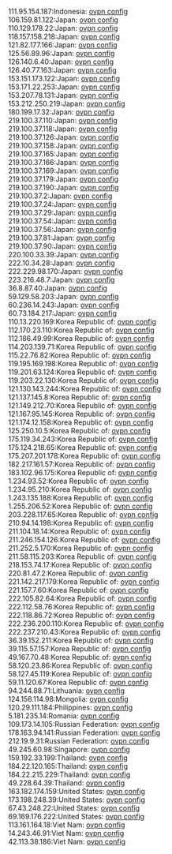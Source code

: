 111.95.154.187:Indonesia: [ovpn config](vpn/111_95_154_187.ovpn)  
106.159.81.122:Japan: [ovpn config](vpn/106_159_81_122.ovpn)  
110.129.178.22:Japan: [ovpn config](vpn/110_129_178_22.ovpn)  
118.157.158.218:Japan: [ovpn config](vpn/118_157_158_218.ovpn)  
121.82.177.166:Japan: [ovpn config](vpn/121_82_177_166.ovpn)  
125.56.89.96:Japan: [ovpn config](vpn/125_56_89_96.ovpn)  
126.140.6.40:Japan: [ovpn config](vpn/126_140_6_40.ovpn)  
126.40.77.163:Japan: [ovpn config](vpn/126_40_77_163.ovpn)  
153.151.173.122:Japan: [ovpn config](vpn/153_151_173_122.ovpn)  
153.171.22.253:Japan: [ovpn config](vpn/153_171_22_253.ovpn)  
153.207.78.131:Japan: [ovpn config](vpn/153_207_78_131.ovpn)  
153.212.250.219:Japan: [ovpn config](vpn/153_212_250_219.ovpn)  
180.199.17.32:Japan: [ovpn config](vpn/180_199_17_32.ovpn)  
219.100.37.110:Japan: [ovpn config](vpn/219_100_37_110.ovpn)  
219.100.37.118:Japan: [ovpn config](vpn/219_100_37_118.ovpn)  
219.100.37.126:Japan: [ovpn config](vpn/219_100_37_126.ovpn)  
219.100.37.158:Japan: [ovpn config](vpn/219_100_37_158.ovpn)  
219.100.37.165:Japan: [ovpn config](vpn/219_100_37_165.ovpn)  
219.100.37.166:Japan: [ovpn config](vpn/219_100_37_166.ovpn)  
219.100.37.169:Japan: [ovpn config](vpn/219_100_37_169.ovpn)  
219.100.37.179:Japan: [ovpn config](vpn/219_100_37_179.ovpn)  
219.100.37.190:Japan: [ovpn config](vpn/219_100_37_190.ovpn)  
219.100.37.2:Japan: [ovpn config](vpn/219_100_37_2.ovpn)  
219.100.37.24:Japan: [ovpn config](vpn/219_100_37_24.ovpn)  
219.100.37.29:Japan: [ovpn config](vpn/219_100_37_29.ovpn)  
219.100.37.54:Japan: [ovpn config](vpn/219_100_37_54.ovpn)  
219.100.37.56:Japan: [ovpn config](vpn/219_100_37_56.ovpn)  
219.100.37.81:Japan: [ovpn config](vpn/219_100_37_81.ovpn)  
219.100.37.90:Japan: [ovpn config](vpn/219_100_37_90.ovpn)  
220.100.33.39:Japan: [ovpn config](vpn/220_100_33_39.ovpn)  
222.10.34.28:Japan: [ovpn config](vpn/222_10_34_28.ovpn)  
222.229.98.170:Japan: [ovpn config](vpn/222_229_98_170.ovpn)  
223.216.48.7:Japan: [ovpn config](vpn/223_216_48_7.ovpn)  
36.8.87.40:Japan: [ovpn config](vpn/36_8_87_40.ovpn)  
59.129.58.203:Japan: [ovpn config](vpn/59_129_58_203.ovpn)  
60.236.14.243:Japan: [ovpn config](vpn/60_236_14_243.ovpn)  
60.73.184.217:Japan: [ovpn config](vpn/60_73_184_217.ovpn)  
110.13.220.169:Korea Republic of: [ovpn config](vpn/110_13_220_169.ovpn)  
112.170.23.110:Korea Republic of: [ovpn config](vpn/112_170_23_110.ovpn)  
112.186.49.99:Korea Republic of: [ovpn config](vpn/112_186_49_99.ovpn)  
114.203.139.71:Korea Republic of: [ovpn config](vpn/114_203_139_71.ovpn)  
115.22.76.82:Korea Republic of: [ovpn config](vpn/115_22_76_82.ovpn)  
119.195.169.198:Korea Republic of: [ovpn config](vpn/119_195_169_198.ovpn)  
119.201.63.124:Korea Republic of: [ovpn config](vpn/119_201_63_124.ovpn)  
119.203.22.130:Korea Republic of: [ovpn config](vpn/119_203_22_130.ovpn)  
121.130.143.244:Korea Republic of: [ovpn config](vpn/121_130_143_244.ovpn)  
121.137.145.8:Korea Republic of: [ovpn config](vpn/121_137_145_8.ovpn)  
121.149.212.70:Korea Republic of: [ovpn config](vpn/121_149_212_70.ovpn)  
121.167.95.145:Korea Republic of: [ovpn config](vpn/121_167_95_145.ovpn)  
121.174.12.158:Korea Republic of: [ovpn config](vpn/121_174_12_158.ovpn)  
125.250.10.5:Korea Republic of: [ovpn config](vpn/125_250_10_5.ovpn)  
175.119.34.243:Korea Republic of: [ovpn config](vpn/175_119_34_243.ovpn)  
175.124.218.65:Korea Republic of: [ovpn config](vpn/175_124_218_65.ovpn)  
175.207.201.178:Korea Republic of: [ovpn config](vpn/175_207_201_178.ovpn)  
182.217.161.57:Korea Republic of: [ovpn config](vpn/182_217_161_57.ovpn)  
183.102.96.175:Korea Republic of: [ovpn config](vpn/183_102_96_175.ovpn)  
1.234.93.52:Korea Republic of: [ovpn config](vpn/1_234_93_52.ovpn)  
1.234.95.210:Korea Republic of: [ovpn config](vpn/1_234_95_210.ovpn)  
1.243.135.188:Korea Republic of: [ovpn config](vpn/1_243_135_188.ovpn)  
1.255.206.52:Korea Republic of: [ovpn config](vpn/1_255_206_52.ovpn)  
203.228.117.65:Korea Republic of: [ovpn config](vpn/203_228_117_65.ovpn)  
210.94.14.198:Korea Republic of: [ovpn config](vpn/210_94_14_198.ovpn)  
211.104.18.14:Korea Republic of: [ovpn config](vpn/211_104_18_14.ovpn)  
211.246.154.126:Korea Republic of: [ovpn config](vpn/211_246_154_126.ovpn)  
211.252.5.170:Korea Republic of: [ovpn config](vpn/211_252_5_170.ovpn)  
211.58.115.203:Korea Republic of: [ovpn config](vpn/211_58_115_203.ovpn)  
218.153.74.17:Korea Republic of: [ovpn config](vpn/218_153_74_17.ovpn)  
220.81.47.2:Korea Republic of: [ovpn config](vpn/220_81_47_2.ovpn)  
221.142.217.179:Korea Republic of: [ovpn config](vpn/221_142_217_179.ovpn)  
221.157.7.60:Korea Republic of: [ovpn config](vpn/221_157_7_60.ovpn)  
222.105.82.64:Korea Republic of: [ovpn config](vpn/222_105_82_64.ovpn)  
222.112.58.76:Korea Republic of: [ovpn config](vpn/222_112_58_76.ovpn)  
222.118.86.72:Korea Republic of: [ovpn config](vpn/222_118_86_72.ovpn)  
222.236.200.110:Korea Republic of: [ovpn config](vpn/222_236_200_110.ovpn)  
222.237.210.43:Korea Republic of: [ovpn config](vpn/222_237_210_43.ovpn)  
36.39.152.211:Korea Republic of: [ovpn config](vpn/36_39_152_211.ovpn)  
39.115.57.157:Korea Republic of: [ovpn config](vpn/39_115_57_157.ovpn)  
49.167.70.48:Korea Republic of: [ovpn config](vpn/49_167_70_48.ovpn)  
58.120.23.86:Korea Republic of: [ovpn config](vpn/58_120_23_86.ovpn)  
58.127.45.119:Korea Republic of: [ovpn config](vpn/58_127_45_119.ovpn)  
59.11.120.67:Korea Republic of: [ovpn config](vpn/59_11_120_67.ovpn)  
94.244.88.71:Lithuania: [ovpn config](vpn/94_244_88_71.ovpn)  
124.158.114.98:Mongolia: [ovpn config](vpn/124_158_114_98.ovpn)  
120.29.111.184:Philippines: [ovpn config](vpn/120_29_111_184.ovpn)  
5.181.235.14:Romania: [ovpn config](vpn/5_181_235_14.ovpn)  
109.173.14.105:Russian Federation: [ovpn config](vpn/109_173_14_105.ovpn)  
178.163.94.141:Russian Federation: [ovpn config](vpn/178_163_94_141.ovpn)  
212.19.9.31:Russian Federation: [ovpn config](vpn/212_19_9_31.ovpn)  
49.245.60.98:Singapore: [ovpn config](vpn/49_245_60_98.ovpn)  
159.192.33.199:Thailand: [ovpn config](vpn/159_192_33_199.ovpn)  
184.22.120.165:Thailand: [ovpn config](vpn/184_22_120_165.ovpn)  
184.22.215.229:Thailand: [ovpn config](vpn/184_22_215_229.ovpn)  
49.228.64.39:Thailand: [ovpn config](vpn/49_228_64_39.ovpn)  
163.182.174.159:United States: [ovpn config](vpn/163_182_174_159.ovpn)  
173.198.248.39:United States: [ovpn config](vpn/173_198_248_39.ovpn)  
67.43.248.22:United States: [ovpn config](vpn/67_43_248_22.ovpn)  
69.169.176.222:United States: [ovpn config](vpn/69_169_176_222.ovpn)  
113.161.164.18:Viet Nam: [ovpn config](vpn/113_161_164_18.ovpn)  
14.243.46.91:Viet Nam: [ovpn config](vpn/14_243_46_91.ovpn)  
42.113.38.186:Viet Nam: [ovpn config](vpn/42_113_38_186.ovpn)  

